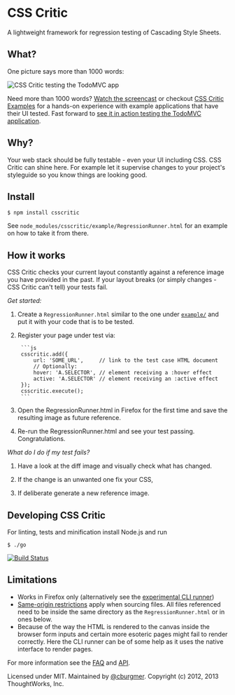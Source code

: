 CSS Critic
==========

A lightweight framework for regression testing of Cascading Style Sheets.

What?
-----
One picture says more than 1000 words:

<img src="http://cburgmer.github.io/csscritic-examples/testsuite_in_action.png" alt="CSS Critic testing the TodoMVC app">

Need more than 1000 words? [Watch the screencast](http://youtu.be/AqQ2bNPtF60) or checkout [CSS Critic Examples](https://github.com/cburgmer/csscritic-examples) for a hands-on experience with example applications that have their UI tested. Fast forward to [see it in action testing the TodoMVC application](http://cburgmer.github.io/csscritic-examples/angularjs/).

Why?
----
Your web stack should be fully testable - even your UI including CSS. CSS Critic can shine here. For example let it supervise changes to your project's styleguide so you know things are looking good.

Install
-------

    $ npm install csscritic

See `node_modules/csscritic/example/RegressionRunner.html` for an example on how to take it from there.

How it works
------------

CSS Critic checks your current layout constantly against a reference image you have provided in the past. If your layout breaks (or simply changes - CSS Critic can't tell) your tests fail.

*Get started:*

1. Create a `RegressionRunner.html` similar to the one under [`example/`](example/) and put it with your code that is to be tested.

2. Register your page under test via:

        ```js
        csscritic.add({
            url: 'SOME_URL',     // link to the test case HTML document
            // Optionally:
            hover: 'A.SELECTOR', // element receiving a :hover effect
            active: 'A.SELECTOR' // element receiving an :active effect
        });
        csscritic.execute();
        ```

3. Open the RegressionRunner.html in Firefox for the first time and save the resulting image as future reference.

4. Re-run the RegressionRunner.html and see your test passing. Congratulations.

*What do I do if my test fails?*

1. Have a look at the diff image and visually check what has changed.

2. If the change is an unwanted one fix your CSS,

3. If deliberate generate a new reference image.

Developing CSS Critic
---------------------
For linting, tests and minification install Node.js and run

    $ ./go

[![Build Status](https://travis-ci.org/cburgmer/csscritic.svg?branch=master)](https://travis-ci.org/cburgmer/csscritic)

Limitations
-----------

- Works in Firefox only (alternatively see the [experimental CLI runner](https://github.com/cburgmer/csscritic/wiki/CLI-runner))
- [Same-origin restrictions](https://developer.mozilla.org/en-US/docs/Same_origin_policy_for_JavaScript) apply when sourcing files. All files referenced need to be inside the same directory as the `RegressionRunner.html` or in ones below.
- Because of the way the HTML is rendered to the canvas inside the browser form inputs and certain more esoteric pages might fail to render correctly. Here the CLI runner can be of some help as it uses the native interface to render pages.

For more information see the [FAQ](https://github.com/cburgmer/csscritic/wiki/FAQ) and [API](https://github.com/cburgmer/csscritic/wiki/API).

Licensed under MIT. Maintained by [@cburgmer](https://twitter.com/cburgmer). Copyright (c) 2012, 2013 ThoughtWorks, Inc.
